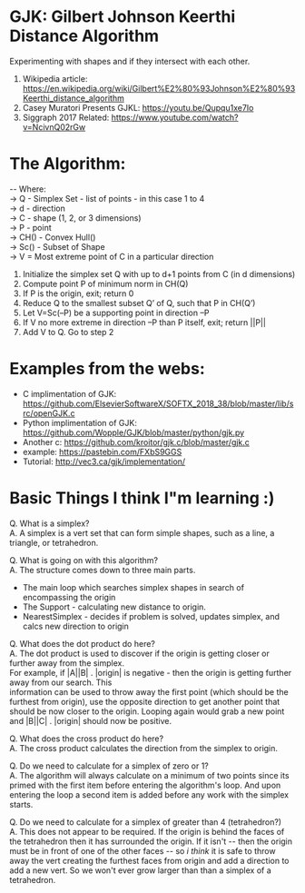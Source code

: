 # GJK: Gilbert Johnson Keerthi Distance Algorithm

Experimenting with shapes and if they intersect with each other.

1. Wikipedia article: https://en.wikipedia.org/wiki/Gilbert%E2%80%93Johnson%E2%80%93Keerthi_distance_algorithm
2. Casey Muratori Presents GJKL: https://youtu.be/Qupqu1xe7Io
3. Siggraph 2017 Related: https://www.youtube.com/watch?v=NcivnQ02rGw

# The Algorithm:
  -- Where:  
      -> Q - Simplex Set - list of points - in this case 1 to 4  
      -> d - direction  
      -> C - shape (1, 2, or 3 dimensions)  
      -> P - point  
      -> CH() - Convex Hull()  
      -> Sc() - Subset of Shape  
      -> V = Most extreme point of C in a particular direction  
      
1. Initialize the simplex set Q with up to d+1 points from C (in d dimensions)
2. Compute point P of minimum norm in CH(Q)
3. If P is the origin, exit; return 0
4. Reduce Q to the smallest subset Q’ of Q, such that P in CH(Q’)
5. Let V=Sc(–P) be a supporting point in direction –P
6. If V no more extreme in direction –P than P itself, exit; return ||P||
7. Add V to Q. Go to step 2

# Examples from the webs: 
- C implimentation of GJK: https://github.com/ElsevierSoftwareX/SOFTX_2018_38/blob/master/lib/src/openGJK.c
- Python implimentation of GJK: https://github.com/Wopple/GJK/blob/master/python/gjk.py
- Another c: https://github.com/kroitor/gjk.c/blob/master/gjk.c
- example: https://pastebin.com/FXbS9GGS
- Tutorial: http://vec3.ca/gjk/implementation/

# Basic Things I think I"m learning :)
Q. What is a simplex?  
A. A simplex is a vert set that can form simple shapes, such as a line, a triangle, or tetrahedron.

Q. What is going on with this algorithm?  
A. The structure comes down to three main parts. 
- The main loop which searches simplex shapes in search of encompassing the origin
- The Support - calculating new distance to origin.
- NearestSimplex - decides if problem is solved, updates simplex, and calcs new direction to origin

Q. What does the dot product do here?  
A. The dot product is used to discover if the origin is getting closer or further away from the simplex.    
For example, if |A||B| . |origin| is negative - then the origin is getting further away from our search.  This  
information can be used to throw away the first point (which should be the furthest from origin), use the opposite direction to get another point that
should be now closer to the origin. Looping again would grab a new point and |B||C| . |origin| should now be positive.

Q. What does the cross product do here?  
A. The cross product calculates the direction from the simplex to origin.

Q. Do we need to calculate for a simplex of zero or 1?  
A. The algorithm will always calculate on a minimum of two points since its primed with the first item before entering
the algorithm's loop.  And upon entering the loop a second item is added before any work with the simplex starts.  

Q. Do we need to calculate for a simplex of greater than 4 (tetrahedron?)  
A. This does not appear to be required.   If the origin is behind the faces of the tetrahedron then it has surrounded
the origin.  If it isn't -- then the origin must be in front of one of the other faces -- so *i think* it is safe to throw
away the vert creating the furthest faces from origin and add a direction to add a new vert. So we won't ever grow larger than 
than a simplex of a tetrahedron.